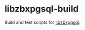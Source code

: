 # libzbxpgsql-build

Build and test scripts for [libzbxpgsql](https://github.com/cavaliercoder/libzbxpgsql-build).
